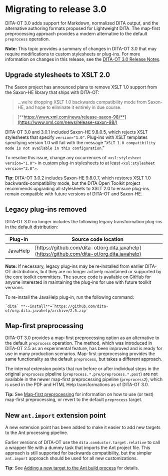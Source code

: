 # Migrating to release 3.0

DITA-OT 3.0 adds support for Markdown, normalized DITA output, and the alternative authoring formats proposed for Lightweight DITA. The map-first preprocessing approach provides a modern alternative to the default `preprocess` operation.

**Note:** This topic provides a summary of changes in DITA-OT 3.0 that may require modifications to custom stylesheets or plug-ins. For more information on changes in this release, see the [DITA-OT 3.0 Release Notes](https://www.dita-ot.org/3.0/release-notes/).

## Upgrade stylesheets to XSLT 2.0

The Saxon project has announced plans to remove XSLT 1.0 support from the Saxon-HE library that ships with DITA-OT:

> …we’re dropping XSLT 1.0 backwards compatibility mode from Saxon-HE, and hope to eliminate it entirely in due course.

> [**https://www.xml.com/news/release-saxon-98/**](https://www.xml.com/news/release-saxon-98/)

DITA-OT 3.0 and 3.0.1 included Saxon-HE 9.8.0.5, which rejects XSLT stylesheets that specify `version="1.0"`. Plug-ins with XSLT templates specifying version 1.0 will fail with the message “`XSLT 1.0 compatibility mode is not available in this configuration`.”

To resolve this issue, change any occurrences of `<xsl:stylesheet version="1.0">` in custom plug-in stylesheets to at least `<xsl:stylesheet version="2.0">`.

**Tip:** DITA-OT 3.0.2 includes Saxon-HE 9.8.0.7, which restores XSLT 1.0 backwards-compatibility mode, but the DITA Open Toolkit project recommends upgrading all stylesheets to XSLT 2.0 to ensure plug-ins remain compatible with future versions of DITA-OT and Saxon-HE.

## Legacy plug-ins removed

DITA-OT 3.0 no longer includes the following legacy transformation plug-ins in the default distribution:

|Plug-in|Source code location|
|-------|--------------------|
|JavaHelp|[https://github.com/dita-ot/org.dita.javahelp](https://github.com/dita-ot/org.dita.javahelp)|

**Note:** If necessary, legacy plug-ins may be re-installed from earlier DITA-OT distributions, but they are no longer actively maintained or supported by the core toolkit committers. The source code is available on GitHub for anyone interested in maintaining the plug-ins for use with future toolkit versions.

To re-install the JavaHelp plug-in, run the following command:

```
`dita` **--install**=`https://github.com/dita-ot/org.dita.javahelp/archive/2.5.zip`
```

## Map-first preprocessing

DITA-OT 3.0 provides a map-first preprocessing option as an alternative to the default `preprocess` operation. The method, which was introduced in DITA-OT 2.5 as an experimental feature, has been improved and is ready for use in many production scenarios. Map-first-preprocessing provides the same functionality as the default `preprocess`, but takes a different approach.

The internal extension points that run before or after individual steps in the original `preprocess` pipeline \(`preprocess.*.pre/preprocess.*.post`\) are not available in the newer map-first preprocessing pipeline \(`preprocess2`\), which is used in the PDF and HTML Help transformations as of DITA-OT 3.0.

**Tip:** See [Map-first preprocessing](../reference/map-first-preprocessing.md) for information on how to use \(or test\) map-first preprocessing, or revert to the default `preprocess` target.

## New `ant.import` extension point

A new extension point has been added to make it easier to add new targets to the Ant processing pipeline.

Earlier versions of DITA-OT use the `dita.conductor.target.relative` to call a wrapper file with a dummy task that imports the Ant project file. This approach is still supported for backwards compatibility, but the simpler `ant.import` approach should be used for all new customizations.

**Tip:** See [Adding a new target to the Ant build process](plugin-anttarget.md) for details.

